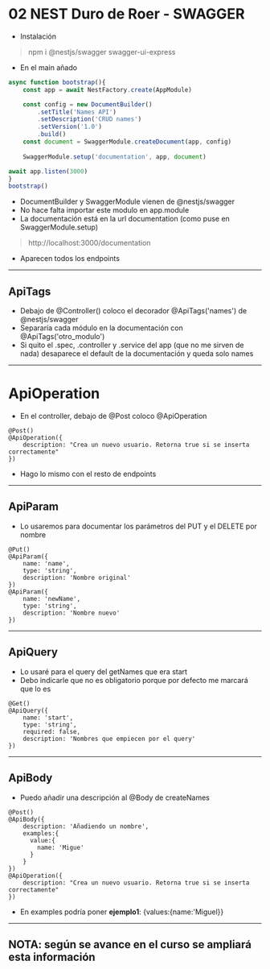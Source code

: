 # 02 NEST Duro de Roer - SWAGGER

- Instalación

> npm i @nestjs/swagger swagger-ui-express


- En el main añado

~~~js
async function bootstrap(){
    const app = await NestFactory.create(AppModule)

    const config = new DocumentBuilder()
        .setTitle('Names API')
        .setDescription('CRUD names')
        .setVersion('1.0')
        .build()
    const document = SwaggerModule.createDocument(app, config)
    
    SwaggerModule.setup('documentation', app, document)

await app.listen(3000)
}
bootstrap()
~~~

- DocumentBuilder y SwaggerModule vienen de @nestjs/swagger
- No hace falta importar este modulo en app.module
- La documentación está en la url documentation (como puse en SwaggerModule.setup)

> http://localhost:3000/documentation

- Aparecen todos los endpoints
-----

## ApiTags

- Debajo de @Controller() coloco el decorador @ApiTags('names') de @nestjs/swagger
- Separaría cada módulo en la documentación con @ApiTags('otro_modulo')
- Si quito el .spec, .controller y .service del app (que no me sirven de nada) desaparece el default de la documentación y queda solo names
------

# ApiOperation

- En el controller, debajo de @Post coloco @ApiOperation
```
@Post()
@ApiOperation({
    description: "Crea un nuevo usuario. Retorna true si se inserta correctamente"
})
```
- Hago lo mismo con el resto de endpoints
-----

## ApiParam

- Lo usaremos para documentar los parámetros del PUT y el DELETE por nombre
```
@Put()
@ApiParam({
    name: 'name',
    type: 'string',
    description: 'Nombre original'
})
@ApiParam({
    name: 'newName',
    type: 'string',
    description: 'Nombre nuevo'
})
```
----

## ApiQuery

- Lo usaré para el query del getNames que era start
- Debo indicarle que no es obligatorio porque por defecto me marcará que lo es
```
@Get()
@ApiQuery({
    name: 'start',
    type: 'string',
    required: false,
    description: 'Nombres que empiecen por el query'
})
```
-----

## ApiBody

- Puedo añadir una descripción al @Body de createNames
```
@Post()
@ApiBody({
    description: 'Añadiendo un nombre',
    examples:{
      value:{
        name: 'Migue'
      }
    }
})
@ApiOperation({
    description: "Crea un nuevo usuario. Retorna true si se inserta correctamente"
})
```
- En examples podría poner **ejemplo1**: {values:{name:'Miguel}}
--------

## NOTA: según se avance en el curso se ampliará esta información